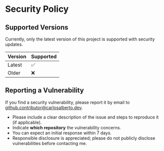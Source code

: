 # Security Policy

## Supported Versions

Currently, only the latest version of this project is supported with security updates.

| Version | Supported          |
| ------- | ------------------ |
| Latest  | :white_check_mark: |
| Older   | :x:                |

## Reporting a Vulnerability

If you find a security vulnerability, please report it by email to [github.contributor@carlosalberto.dev](mailto:github.contributor@carlosalberto.dev).

- Please include a clear description of the issue and steps to reproduce it (if applicable).
- Indicate **which repository** the vulnerability concerns.
- You can expect an initial response within 7 days.
- Responsible disclosure is appreciated; please do not publicly disclose vulnerabilities before contacting me.

